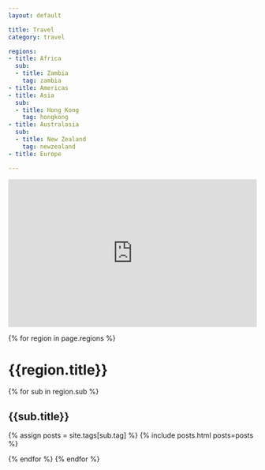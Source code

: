 ```yaml
---
layout: default

title: Travel
category: travel

regions:
- title: Africa
  sub: 
  - title: Zambia
    tag: zambia
- title: Americas
- title: Asia
  sub:
  - title: Hong Kong
    tag: hongkong
- title: Australasia
  sub: 
  - title: New Zealand
    tag: newzealand
- title: Europe

---
```

<div class="row">
<div class="container map-container" style="height: 300px;">
  <iframe src="https://maps.google.com/maps?center=17.9187655,66.4819598&t=&z=2&ie=UTF8&iwloc=&output=embed" frameborder="0" style="border:0; width:100%; height:300px;" loading="lazy" allowfullscreen></iframe>
</div>
</div>

{% for region in page.regions %}
<h1>{{region.title}}</h1>
{% for sub in region.sub %}
<h2>{{sub.title}}</h2>

{% assign posts = site.tags[sub.tag] %}
{% include posts.html posts=posts %}

{% endfor %}
{% endfor %}
